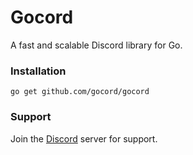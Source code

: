 # Gocord

A fast and scalable Discord library for Go.

### Installation
```
go get github.com/gocord/gocord
```

### Support
Join the [Discord](https://discord.gg/apQh77XKAs) server for support.
